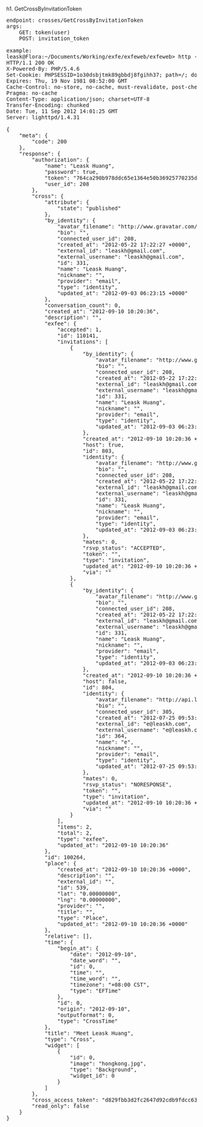 h1. GetCrossByInvitationToken

<pre>
endpoint: crosses/GetCrossByInvitationToken
args:
    GET: token(user)
    POST: invitation_token

example:
leask@Flora:~/Documents/Working/exfe/exfeweb/exfeweb> http -f post api.local.exfe.com/v2/crosses/GetCrossByInvitationToken?token=sadfsadfssadffsdf invitation_token='fabfa3ce994b802e99f7c94575647eb8'
HTTP/1.1 200 OK
X-Powered-By: PHP/5.4.6
Set-Cookie: PHPSESSID=1o30dsbjtmk89gbbdj8fgihh37; path=/; domain=.exfe.com
Expires: Thu, 19 Nov 1981 08:52:00 GMT
Cache-Control: no-store, no-cache, must-revalidate, post-check=0, pre-check=0
Pragma: no-cache
Content-Type: application/json; charset=UTF-8
Transfer-Encoding: chunked
Date: Tue, 11 Sep 2012 14:01:25 GMT
Server: lighttpd/1.4.31

{
    "meta": {
        "code": 200
    }, 
    "response": {
        "authorization": {
            "name": "Leask Huang", 
            "password": true, 
            "token": "764ca290b978ddc65e1364e50b36925770235de727fcf78a46e9c86d1330f718", 
            "user_id": 208
        }, 
        "cross": {
            "attribute": {
                "state": "published"
            }, 
            "by_identity": {
                "avatar_filename": "http://www.gravatar.com/avatar/0b4d9df63e92a6002ce8018589aab61f", 
                "bio": "", 
                "connected_user_id": 208, 
                "created_at": "2012-05-22 17:22:27 +0000", 
                "external_id": "leaskh@gmail.com", 
                "external_username": "leaskh@gmail.com", 
                "id": 331, 
                "name": "Leask Huang", 
                "nickname": "", 
                "provider": "email", 
                "type": "identity", 
                "updated_at": "2012-09-03 06:23:15 +0000"
            }, 
            "conversation_count": 0, 
            "created_at": "2012-09-10 10:20:36", 
            "description": "", 
            "exfee": {
                "accepted": 1, 
                "id": 110141, 
                "invitations": [
                    {
                        "by_identity": {
                            "avatar_filename": "http://www.gravatar.com/avatar/0b4d9df63e92a6002ce8018589aab61f", 
                            "bio": "", 
                            "connected_user_id": 208, 
                            "created_at": "2012-05-22 17:22:27 +0000", 
                            "external_id": "leaskh@gmail.com", 
                            "external_username": "leaskh@gmail.com", 
                            "id": 331, 
                            "name": "Leask Huang", 
                            "nickname": "", 
                            "provider": "email", 
                            "type": "identity", 
                            "updated_at": "2012-09-03 06:23:15 +0000"
                        }, 
                        "created_at": "2012-09-10 10:20:36 +0000", 
                        "host": true, 
                        "id": 803, 
                        "identity": {
                            "avatar_filename": "http://www.gravatar.com/avatar/0b4d9df63e92a6002ce8018589aab61f", 
                            "bio": "", 
                            "connected_user_id": 208, 
                            "created_at": "2012-05-22 17:22:27 +0000", 
                            "external_id": "leaskh@gmail.com", 
                            "external_username": "leaskh@gmail.com", 
                            "id": 331, 
                            "name": "Leask Huang", 
                            "nickname": "", 
                            "provider": "email", 
                            "type": "identity", 
                            "updated_at": "2012-09-03 06:23:15 +0000"
                        }, 
                        "mates": 0, 
                        "rsvp_status": "ACCEPTED", 
                        "token": "", 
                        "type": "invitation", 
                        "updated_at": "2012-09-10 10:20:36 +0000", 
                        "via": ""
                    }, 
                    {
                        "by_identity": {
                            "avatar_filename": "http://www.gravatar.com/avatar/0b4d9df63e92a6002ce8018589aab61f", 
                            "bio": "", 
                            "connected_user_id": 208, 
                            "created_at": "2012-05-22 17:22:27 +0000", 
                            "external_id": "leaskh@gmail.com", 
                            "external_username": "leaskh@gmail.com", 
                            "id": 331, 
                            "name": "Leask Huang", 
                            "nickname": "", 
                            "provider": "email", 
                            "type": "identity", 
                            "updated_at": "2012-09-03 06:23:15 +0000"
                        }, 
                        "created_at": "2012-09-10 10:20:36 +0000", 
                        "host": false, 
                        "id": 804, 
                        "identity": {
                            "avatar_filename": "http://api.local.exfe.com/v2/avatar/default?name=e", 
                            "bio": "", 
                            "connected_user_id": 305, 
                            "created_at": "2012-07-25 09:53:25 +0000", 
                            "external_id": "e@leaskh.com", 
                            "external_username": "e@leaskh.com", 
                            "id": 364, 
                            "name": "e", 
                            "nickname": "", 
                            "provider": "email", 
                            "type": "identity", 
                            "updated_at": "2012-07-25 09:53:25 +0000"
                        }, 
                        "mates": 0, 
                        "rsvp_status": "NORESPONSE", 
                        "token": "", 
                        "type": "invitation", 
                        "updated_at": "2012-09-10 10:20:36 +0000", 
                        "via": ""
                    }
                ], 
                "items": 2, 
                "total": 2, 
                "type": "exfee", 
                "updated_at": "2012-09-10 10:20:36"
            }, 
            "id": 100264, 
            "place": {
                "created_at": "2012-09-10 10:20:36 +0000", 
                "description": "", 
                "external_id": "", 
                "id": 539, 
                "lat": "0.00000000", 
                "lng": "0.00000000", 
                "provider": "", 
                "title": "", 
                "type": "Place", 
                "updated_at": "2012-09-10 10:20:36 +0000"
            }, 
            "relative": [], 
            "time": {
                "begin_at": {
                    "date": "2012-09-10", 
                    "date_word": "", 
                    "id": 0, 
                    "time": "", 
                    "time_word": "", 
                    "timezone": "+08:00 CST", 
                    "type": "EFTime"
                }, 
                "id": 0, 
                "origin": "2012-09-10", 
                "outputformat": 0, 
                "type": "CrossTime"
            }, 
            "title": "Meet Leask Huang", 
            "type": "Cross", 
            "widget": [
                {
                    "id": 0, 
                    "image": "hongkong.jpg", 
                    "type": "Background", 
                    "widget_id": 0
                }
            ]
        }, 
        "cross_access_token": "d829fbb3d2fc2647d92cdb9fdcc637138a183f5ec946030277a41d848d645127", 
        "read_only": false
    }
}

</pre>